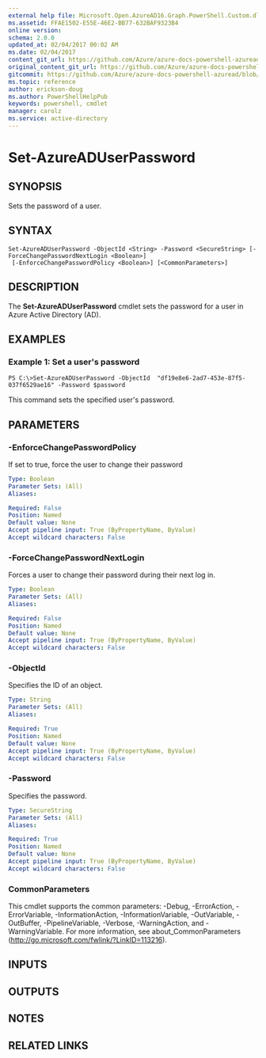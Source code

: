 ```yaml
---
external help file: Microsoft.Open.AzureAD16.Graph.PowerShell.Custom.dll-Help.xml
ms.assetid: FFAE1502-E55E-46E2-BB77-632BAF9323B4
online version:
schema: 2.0.0
updated_at: 02/04/2017 00:02 AM
ms.date: 02/04/2017
content_git_url: https://github.com/Azure/azure-docs-powershell-azuread/blob/RobdeJong-patch-5/Azure%20AD%20Cmdlets/AzureAD/v2/Set-AzureADUserPassword.md
original_content_git_url: https://github.com/Azure/azure-docs-powershell-azuread/blob/RobdeJong-patch-5/Azure%20AD%20Cmdlets/AzureAD/v2/Set-AzureADUserPassword.md
gitcommit: https://github.com/Azure/azure-docs-powershell-azuread/blob/3c958c260fe07ce8f34599794f089c4b3c1b8115
ms.topic: reference
author: erickson-doug
ms.author: PowerShellHelpPub
keywords: powershell, cmdlet
manager: carolz
ms.service: active-directory
---
```


# Set-AzureADUserPassword

## SYNOPSIS
Sets the password of a user.

## SYNTAX

```
Set-AzureADUserPassword -ObjectId <String> -Password <SecureString> [-ForceChangePasswordNextLogin <Boolean>]
 [-EnforceChangePasswordPolicy <Boolean>] [<CommonParameters>]
```

## DESCRIPTION
The **Set-AzureADUserPassword** cmdlet sets the password for a user in Azure Active Directory (AD).

## EXAMPLES

### Example 1: Set a user's password
```
PS C:\>Set-AzureADUserPassword -ObjectId  "df19e8e6-2ad7-453e-87f5-037f6529ae16" -Password $password
```

This command sets the specified user's password.

## PARAMETERS

### -EnforceChangePasswordPolicy
If set to true, force the user to change their password

```yaml
Type: Boolean
Parameter Sets: (All)
Aliases: 

Required: False
Position: Named
Default value: None
Accept pipeline input: True (ByPropertyName, ByValue)
Accept wildcard characters: False
```

### -ForceChangePasswordNextLogin
Forces a user to change their password during their next log in. 

```yaml
Type: Boolean
Parameter Sets: (All)
Aliases: 

Required: False
Position: Named
Default value: None
Accept pipeline input: True (ByPropertyName, ByValue)
Accept wildcard characters: False
```

### -ObjectId
Specifies the ID of an object.
```yaml
Type: String
Parameter Sets: (All)
Aliases: 

Required: True
Position: Named
Default value: None
Accept pipeline input: True (ByPropertyName, ByValue)
Accept wildcard characters: False
```

### -Password
Specifies the password. 
```yaml
Type: SecureString
Parameter Sets: (All)
Aliases: 

Required: True
Position: Named
Default value: None
Accept pipeline input: True (ByPropertyName, ByValue)
Accept wildcard characters: False
```

### CommonParameters
This cmdlet supports the common parameters: -Debug, -ErrorAction, -ErrorVariable, -InformationAction, -InformationVariable, -OutVariable, -OutBuffer, -PipelineVariable, -Verbose, -WarningAction, and -WarningVariable. For more information, see about_CommonParameters (http://go.microsoft.com/fwlink/?LinkID=113216).

## INPUTS

## OUTPUTS

## NOTES

## RELATED LINKS

